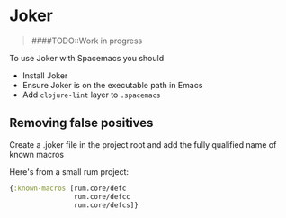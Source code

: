 # Joker

> ####TODO::Work in progress

To use Joker with Spacemacs you should
* Install Joker
* Ensure Joker is on the executable path in Emacs
* Add `clojure-lint` layer to `.spacemacs`



## Removing false positives

Create a .joker file in the project root and add the fully qualified name of known macros

Here's from a small rum project:

```clojure
{:known-macros [rum.core/defc
                rum.core/defcc
                rum.core/defcs]}
```
